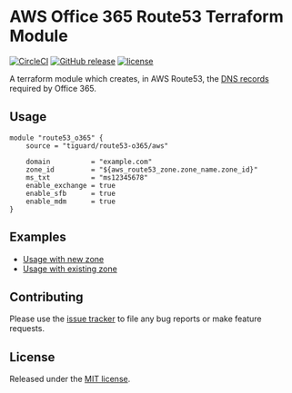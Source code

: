 # AWS Office 365 Route53 Terraform Module

[![CircleCI](https://circleci.com/gh/tiguard/terraform-aws-route53-o365.svg?style=shield)](https://circleci.com/gh/tiguard/terraform-aws-route53-o365)
[![GitHub release](https://img.shields.io/github/release/tiguard/terraform-aws-route53-o365.svg?style=flat-square)](https://github.com/tiguard/terraform-aws-route53-o365/releases)
[![license](https://img.shields.io/github/license/tiguard/terraform-aws-route53-o365.svg?style=flat-square)](https://github.com/tiguard/terraform-aws-route53-o365/blob/master/LICENSE.md)

A terraform module which creates, in AWS Route53, the [DNS records](https://support.office.com/article/External-Domain-Name-System-records-for-Office-365-c0531a6f-9e25-4f2d-ad0e-a70bfef09ac0) required by Office 365.

## Usage

```hcl
module "route53_o365" {
    source = "tiguard/route53-o365/aws"

    domain          = "example.com"
    zone_id         = "${aws_route53_zone.zone_name.zone_id}"
    ms_txt          = "ms12345678"
    enable_exchange = true
    enable_sfb      = true
    enable_mdm      = true
}
```

## Examples

* [Usage with new zone](examples/new-zone/README.md)
* [Usage with existing zone](examples/existing-zone/README.md)

## Contributing

Please use the [issue tracker](https://github.com/tiguard/terraform-aws-route53-o365/issues) to file any bug reports or make feature requests.

## License

Released under the [MIT license](LICENSE.md).
